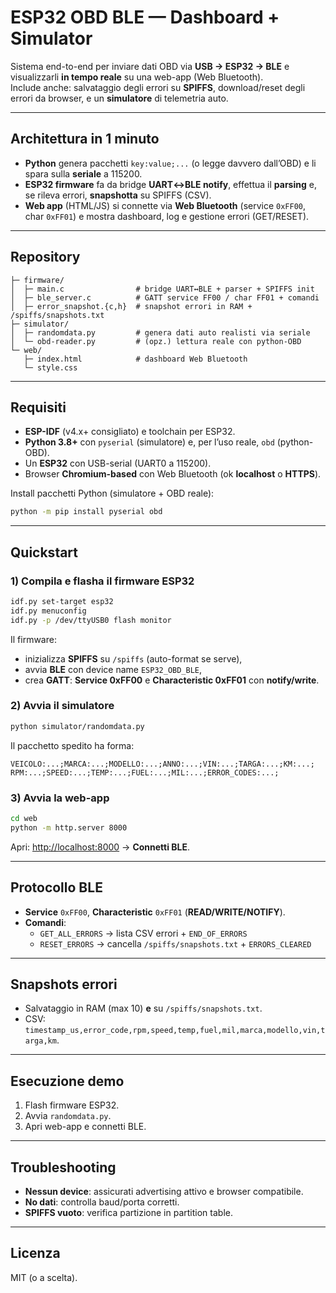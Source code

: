 # ESP32 OBD BLE — Dashboard + Simulator

Sistema end-to-end per inviare dati OBD via **USB → ESP32 → BLE** e visualizzarli **in tempo reale** su una web-app (Web Bluetooth).  
Include anche: salvataggio degli errori su **SPIFFS**, download/reset degli errori da browser, e un **simulatore** di telemetria auto.

---

## Architettura in 1 minuto

- **Python** genera pacchetti `key:value;...` (o legge davvero dall’OBD) e li spara sulla **seriale** a 115200.  
- **ESP32 firmware** fa da bridge **UART↔BLE notify**, effettua il **parsing** e, se rileva errori, **snapshotta** su SPIFFS (CSV).  
- **Web app** (HTML/JS) si connette via **Web Bluetooth** (service `0xFF00`, char `0xFF01`) e mostra dashboard, log e gestione errori (GET/RESET).

---

## Repository

```
├─ firmware/
│  ├─ main.c                # bridge UART↔BLE + parser + SPIFFS init
│  ├─ ble_server.c          # GATT service FF00 / char FF01 + comandi
│  ├─ error_snapshot.{c,h}  # snapshot errori in RAM + /spiffs/snapshots.txt
├─ simulator/
│  ├─ randomdata.py         # genera dati auto realisti via seriale
│  └─ obd-reader.py         # (opz.) lettura reale con python-OBD
└─ web/
   ├─ index.html            # dashboard Web Bluetooth
   └─ style.css
```

---

## Requisiti

- **ESP-IDF** (v4.x+ consigliato) e toolchain per ESP32.
- **Python 3.8+** con `pyserial` (simulatore) e, per l’uso reale, `obd` (python-OBD).
- Un **ESP32** con USB-serial (UART0 a 115200).
- Browser **Chromium-based** con Web Bluetooth (ok **localhost** o **HTTPS**).

Install pacchetti Python (simulatore + OBD reale):

```bash
python -m pip install pyserial obd
```

---

## Quickstart

### 1) Compila e flasha il firmware ESP32

```bash
idf.py set-target esp32
idf.py menuconfig
idf.py -p /dev/ttyUSB0 flash monitor
```

Il firmware:
- inizializza **SPIFFS** su `/spiffs` (auto-format se serve),  
- avvia **BLE** con device name `ESP32_OBD_BLE`,  
- crea **GATT**: **Service 0xFF00** e **Characteristic 0xFF01** con **notify/write**.

### 2) Avvia il **simulatore**

```bash
python simulator/randomdata.py
```

Il pacchetto spedito ha forma:

```
VEICOLO:...;MARCA:...;MODELLO:...;ANNO:...;VIN:...;TARGA:...;KM:...;
RPM:...;SPEED:...;TEMP:...;FUEL:...;MIL:...;ERROR_CODES:...;
```

### 3) Avvia la **web-app**

```bash
cd web
python -m http.server 8000
```

Apri: [http://localhost:8000](http://localhost:8000) → **Connetti BLE**.

---

## Protocollo BLE

- **Service** `0xFF00`, **Characteristic** `0xFF01` (**READ/WRITE/NOTIFY**).
- **Comandi**:
  - `GET_ALL_ERRORS` → lista CSV errori + `END_OF_ERRORS`
  - `RESET_ERRORS` → cancella `/spiffs/snapshots.txt` + `ERRORS_CLEARED`

---

## Snapshots errori

- Salvataggio in RAM (max 10) **e** su `/spiffs/snapshots.txt`.
- CSV: `timestamp_us,error_code,rpm,speed,temp,fuel,mil,marca,modello,vin,targa,km`.

---

## Esecuzione demo

1. Flash firmware ESP32.  
2. Avvia `randomdata.py`.  
3. Apri web-app e connetti BLE.

---

## Troubleshooting

- **Nessun device**: assicurati advertising attivo e browser compatibile.
- **No dati**: controlla baud/porta corretti.
- **SPIFFS vuoto**: verifica partizione in partition table.

---

## Licenza

MIT (o a scelta).
